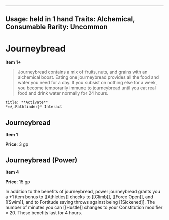 
---
Usage: held in 1 hand
Traits: Alchemical, Consumable
Rarity: Uncommon
---

# Journeybread

**Item 1+**

> Journeybread contains a mix of fruits, nuts, and grains with an alchemical boost. Eating one journeybread provides all the food and water you need for a day. If you subsist on nothing else for a week, you become temporarily immune to journeybread until you eat real food and drink water normally for 24 hours.

```ad-embed-ability
title: **Activate**
*⬻{.Pathfinder}* Interact 
```

## Journeybread

**Item 1**

**Price**: 3 gp

## Journeybread (Power)

**Item 4**

**Price**: 15 gp

In addition to the benefits of journeybread, power journeybread grants you a +1 item bonus to [[Athletics]] checks to [[Climb]], [[Force Open]], and [[Swim]], and to Fortitude saving throws against being [[Sickened]]. The number of minutes you can [[Hustle]] changes to your Constitution modifier × 20. These benefits last for 4 hours.
